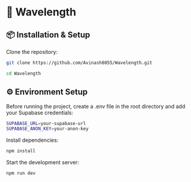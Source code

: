 # 🎵 **Wavelength**


## 📦 **Installation & Setup**


Clone the repository:
```sh
git clone https://github.com/Avinash8055/Wavelength.git
```
```sh
cd Wavelength
```

## ⚙️ **Environment Setup**
Before running the project, create a .env file in the root directory and add your Supabase credentials:

```sh
SUPABASE_URL=your-supabase-url
SUPABASE_ANON_KEY=your-anon-key
```
Install dependencies:
```sh
npm install
```
Start the development server:
```sh
npm run dev
```
